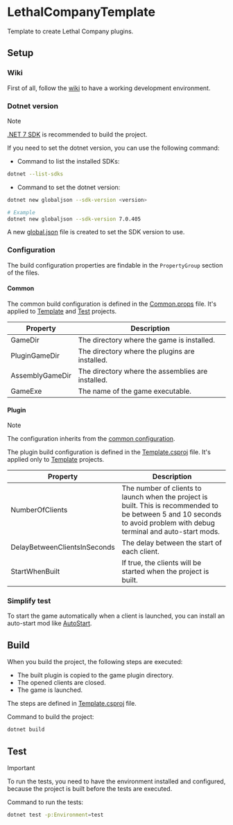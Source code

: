 # LethalCompanyTemplate

Template to create Lethal Company plugins.

## Setup

### Wiki

First of all, follow the [wiki](https://lethal.wiki/dev/initial-setup) to have a working development environment.

### Dotnet version

> [!Note]
> [.NET 7 SDK](https://dotnet.microsoft.com/en-us/download/dotnet/7.0) is recommended to build the project.

If you need to set the dotnet version, you can use the following command:

- Command to list the installed SDKs:
```bash
dotnet --list-sdks
```

- Command to set the dotnet version:
```bash
dotnet new globaljson --sdk-version <version>

# Example
dotnet new globaljson --sdk-version 7.0.405
```

A new [global.json](https://learn.microsoft.com/en-us/dotnet/core/tools/global-json) file is created to set the SDK
version to use.

### Configuration

The build configuration properties are findable in the `PropertyGroup` section of the files.

#### Common

The common build configuration is defined in the [Common.props](Common.props) file.
It's applied to [Template](Template) and [Test](Test) projects.

| Property        | Description                                       |
|-----------------|---------------------------------------------------|
| GameDir         | The directory where the game is installed.        |
| PluginGameDir   | The directory where the plugins are installed.    |
| AssemblyGameDir | The directory where the assemblies are installed. |
| GameExe         | The name of the game executable.                  |

#### Plugin

> [!Note]
> The configuration inherits from the [common configuration](#common).

The plugin build configuration is defined in the [Template.csproj](Template/Template.csproj) file.
It's applied only to [Template](Template) projects.

| Property                     | Description                                                                                                                                                             |
|------------------------------|-------------------------------------------------------------------------------------------------------------------------------------------------------------------------|
| NumberOfClients              | The number of clients to launch when the project is built. This is recommended to be between 5 and 10 seconds to avoid problem with debug terminal and auto-start mods. |
| DelayBetweenClientsInSeconds | The delay between the start of each client.                                                                                                                             |
| StartWhenBuilt               | If true, the clients will be started when the project is built.                                                                                                         |

### Simplify test

To start the game automatically when a client is launched, you can install an auto-start mod
like [AutoStart](https://thunderstore.io/c/lethal-company/p/qwbarch/AutoStart/).

## Build

When you build the project, the following steps are executed:

- The built plugin is copied to the game plugin directory.
- The opened clients are closed.
- The game is launched.

The steps are defined in [Template.csproj](Template/Template.csproj) file.

Command to build the project:
```bash
dotnet build
```

## Test

> [!IMPORTANT]
> To run the tests, you need to have the environment installed and configured, because the project is built before the
> tests are executed.

Command to run the tests:
```bash
dotnet test -p:Environment=test
```

